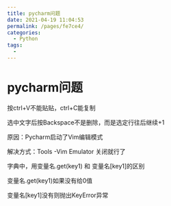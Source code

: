 ```yaml
---
title: pycharm问题
date: 2021-04-19 11:04:53
permalink: /pages/fe7ce4/
categories:
  - Python
tags:
  - 
---
```

# pycharm问题  

按ctrl+V不能贴贴，ctrl+C能复制    
    
选中文字后按Backspace不是删除，而是选定行往后继续+1    
    
原因：Pycharm启动了Vim编辑模式    
    
解决方式：Tools -Vim Emulator  关闭就行了    
    
    
    
字典中，用变量名.get(key1) 和 变量名[key1]的区别    
    
变量名.get(key1)如果没有给0值    
    
变量名[key1]没有则抛出KeyError异常    
